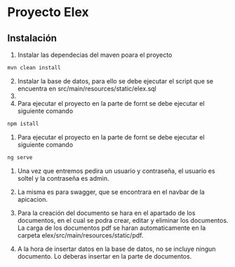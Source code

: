 # Proyecto Elex

## Instalación

1. Instalar las dependecias del maven poara el proyecto
```bash
mvn clean install
```
2. Instalar la base de datos, para ello se debe ejecutar el script que se encuentra en src/main/resources/static/elex.sql
3. 
4. Para ejecutar el proyecto en la parte de fornt se debe ejecutar el siguiente comando
```bash
npm istall
```
1. Para ejecutar el proyecto en la parte de fornt se debe ejecutar el siguiente comando
```bash
ng serve
```
1. Una vez que entremos pedira un usuario y contraseña, el usuario es soltel y la contraseña es admin.
   
2. La misma es para swagger, que se encontrara en el navbar de la apicacion.

3. Para la creación del documento se hara en el apartado de los documentos, en el cual se podra crear, editar y eliminar los documentos. La carga de los documentos pdf se haran automaticamente en la carpeta elex/src/main/resources/static/pdf.
   
1. A la hora de insertar datos en la base de datos, no se incluye ningun documento. Lo deberas insertar en la parte de documentos.
